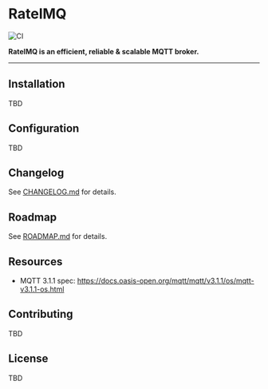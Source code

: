 # RatelMQ

![CI](https://github.com/ratelmq/ratelmq/workflows/CI/badge.svg)

**RatelMQ is an efficient, reliable & scalable MQTT broker.**

---

## Installation

TBD

## Configuration

TBD

## Changelog

See [CHANGELOG.md](CHANGELOG.md) for details.

## Roadmap

See [ROADMAP.md](ROADMAP.md) for details.

## Resources

* MQTT 3.1.1 spec: <https://docs.oasis-open.org/mqtt/mqtt/v3.1.1/os/mqtt-v3.1.1-os.html>

## Contributing

TBD

## License

TBD
